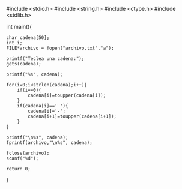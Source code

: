 #include <stdio.h>
#include <string.h>
#include <ctype.h>
#include <stdlib.h>

int main(){
	
	char cadena[50];
	int i;
	FILE*archivo = fopen("archivo.txt","a");
	
	printf("Teclea una cadena:");
	gets(cadena);
	
	printf("%s", cadena);
	
	for(i=0;i<strlen(cadena);i++){
		if(i==0){
			cadena[i]=toupper(cadena[i]);
		}
		if(cadena[i]==' '){
			cadena[i]='-';
			cadena[i+1]=toupper(cadena[i+1]);
		}
	}
	
	printf("\n%s", cadena);
	fprintf(archivo,"\n%s", cadena);
	
	fclose(archivo);
	scanf("%d");
	
	return 0;
}

